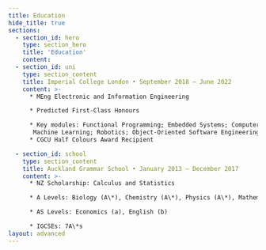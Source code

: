 ```yaml
---
title: Education
hide_title: true
sections:
  - section_id: hero
    type: section_hero
    title: 'Education'
    content:
  - section_id: uni
    type: section_content
    title: Imperial College London • September 2018 — June 2022
    content: >-
      * MEng Electronic and Information Engineering

      * Predicted First-Class Honours

      * Key modules: Functional Programming; Embedded Systems; Computer Architecture;
       Machine Learning; Robotics; Object-Oriented Software Engineering; Algorithms, Data Structures and Complexity, Digital Electronics
      * CGCU Half Colours Award Recipient

  - section_id: school
    type: section_content
    title: Auckland Grammar School • January 2013 — December 2017
    content: >-
      * NZ Scholarship: Calculus and Statistics

      * A Levels: Biology (A\*), Chemistry (A\*), Physics (A\*), Mathematics (A\*), Further Mathematics (A)

      * AS Levels: Economics (a), English (b)

      * IGCSEs: 7A\*s
layout: advanced
---
```


